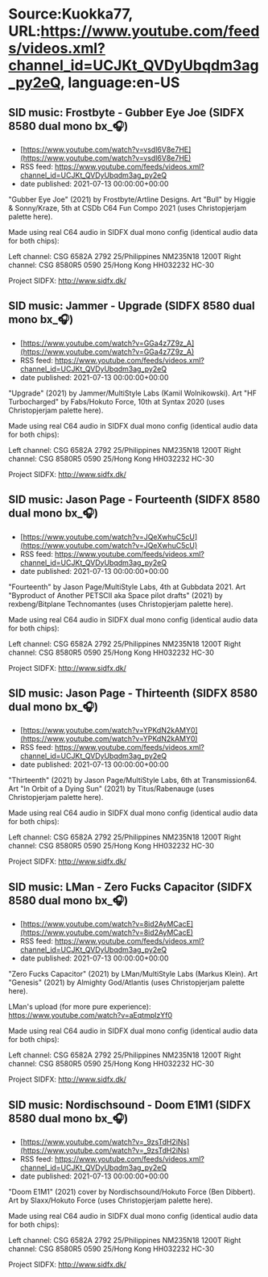 # Source:Kuokka77, URL:https://www.youtube.com/feeds/videos.xml?channel_id=UCJKt_QVDyUbqdm3ag_py2eQ, language:en-US

## SID music: Frostbyte - Gubber Eye Joe (SIDFX 8580 dual mono bx_🎧)
 - [https://www.youtube.com/watch?v=vsdl6V8e7HE](https://www.youtube.com/watch?v=vsdl6V8e7HE)
 - RSS feed: https://www.youtube.com/feeds/videos.xml?channel_id=UCJKt_QVDyUbqdm3ag_py2eQ
 - date published: 2021-07-13 00:00:00+00:00

"Gubber Eye Joe" (2021) by Frostbyte/Artline Designs. Art "Bull" by Higgie & Sonny/Kraze, 5th at CSDb C64 Fun Compo 2021 (uses Christopjerjam palette here).

Made using real C64 audio in SIDFX dual mono config (identical audio data for both chips):

Left channel: CSG 6582A 2792 25/Philippines NM235N18 1200T
Right channel: CSG 8580R5 0590 25/Hong Kong HH032232 HC-30

Project SIDFX:
http://www.sidfx.dk/

## SID music: Jammer - Upgrade (SIDFX 8580 dual mono bx_🎧)
 - [https://www.youtube.com/watch?v=GGa4z7Z9z_A](https://www.youtube.com/watch?v=GGa4z7Z9z_A)
 - RSS feed: https://www.youtube.com/feeds/videos.xml?channel_id=UCJKt_QVDyUbqdm3ag_py2eQ
 - date published: 2021-07-13 00:00:00+00:00

"Upgrade" (2021) by Jammer/MultiStyle Labs (Kamil Wolnikowski). Art "HF Turbocharged" by Fabs/Hokuto Force, 10th at Syntax 2020 (uses Christopjerjam palette here).

Made using real C64 audio in SIDFX dual mono config (identical audio data for both chips):

Left channel: CSG 6582A 2792 25/Philippines NM235N18 1200T
Right channel: CSG 8580R5 0590 25/Hong Kong HH032232 HC-30

Project SIDFX:
http://www.sidfx.dk/

## SID music: Jason Page - Fourteenth (SIDFX 8580 dual mono bx_🎧)
 - [https://www.youtube.com/watch?v=JQeXwhuC5cU](https://www.youtube.com/watch?v=JQeXwhuC5cU)
 - RSS feed: https://www.youtube.com/feeds/videos.xml?channel_id=UCJKt_QVDyUbqdm3ag_py2eQ
 - date published: 2021-07-13 00:00:00+00:00

"Fourteenth" by Jason Page/MultiStyle Labs, 4th at Gubbdata 2021. Art "Byproduct of Another PETSCII aka Space pilot drafts" (2021) by rexbeng/Bitplane Technomantes (uses Christopjerjam palette here).

Made using real C64 audio in SIDFX dual mono config (identical audio data for both chips):

Left channel: CSG 6582A 2792 25/Philippines NM235N18 1200T
Right channel: CSG 8580R5 0590 25/Hong Kong HH032232 HC-30

Project SIDFX:
http://www.sidfx.dk/

## SID music: Jason Page - Thirteenth (SIDFX 8580 dual mono bx_🎧)
 - [https://www.youtube.com/watch?v=YPKdN2kAMY0](https://www.youtube.com/watch?v=YPKdN2kAMY0)
 - RSS feed: https://www.youtube.com/feeds/videos.xml?channel_id=UCJKt_QVDyUbqdm3ag_py2eQ
 - date published: 2021-07-13 00:00:00+00:00

"Thirteenth" (2021) by Jason Page/MultiStyle Labs, 6th at Transmission64. Art "In Orbit of a Dying Sun" (2021) by Titus/Rabenauge (uses Christopjerjam palette here).

Made using real C64 audio in SIDFX dual mono config (identical audio data for both chips):

Left channel: CSG 6582A 2792 25/Philippines NM235N18 1200T
Right channel: CSG 8580R5 0590 25/Hong Kong HH032232 HC-30

Project SIDFX:
http://www.sidfx.dk/

## SID music: LMan - Zero Fucks Capacitor (SIDFX 8580 dual mono bx_🎧)
 - [https://www.youtube.com/watch?v=8id2AyMCacE](https://www.youtube.com/watch?v=8id2AyMCacE)
 - RSS feed: https://www.youtube.com/feeds/videos.xml?channel_id=UCJKt_QVDyUbqdm3ag_py2eQ
 - date published: 2021-07-13 00:00:00+00:00

"Zero Fucks Capacitor" (2021) by LMan/MultiStyle Labs (Markus Klein). Art "Genesis" (2021) by Almighty God/Atlantis (uses Christopjerjam palette here).

LMan's upload (for more pure experience):
https://www.youtube.com/watch?v=aEqtmpIzYf0

Made using real C64 audio in SIDFX dual mono config (identical audio data for both chips):

Left channel: CSG 6582A 2792 25/Philippines NM235N18 1200T
Right channel: CSG 8580R5 0590 25/Hong Kong HH032232 HC-30

Project SIDFX:
http://www.sidfx.dk/

## SID music: Nordischsound - Doom E1M1 (SIDFX 8580 dual mono bx_🎧)
 - [https://www.youtube.com/watch?v=_9zsTdH2iNs](https://www.youtube.com/watch?v=_9zsTdH2iNs)
 - RSS feed: https://www.youtube.com/feeds/videos.xml?channel_id=UCJKt_QVDyUbqdm3ag_py2eQ
 - date published: 2021-07-13 00:00:00+00:00

"Doom E1M1" (2021) cover by Nordischsound/Hokuto Force (Ben Dibbert). Art by Slaxx/Hokuto Force (uses Christopjerjam palette here).

Made using real C64 audio in SIDFX dual mono config (identical audio data for both chips):

Left channel: CSG 6582A 2792 25/Philippines NM235N18 1200T
Right channel: CSG 8580R5 0590 25/Hong Kong HH032232 HC-30

Project SIDFX:
http://www.sidfx.dk/

